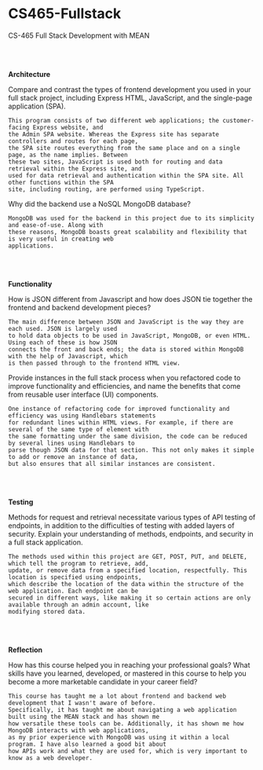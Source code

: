 # CS465-Fullstack
CS-465 Full Stack Development with MEAN

<br><br>

**Architecture**

Compare and contrast the types of frontend development you used in your full stack project, including Express HTML, JavaScript, and the single-page application (SPA).

    This program consists of two different web applications; the customer-facing Express website, and 
    the Admin SPA website. Whereas the Express site has separate controllers and routes for each page, 
    the SPA site routes everything from the same place and on a single page, as the name implies. Between 
    these two sites, JavaScript is used both for routing and data retrieval within the Express site, and 
    used for data retrieval and authentication within the SPA site. All other functions within the SPA 
    site, including routing, are performed using TypeScript.
    
Why did the backend use a NoSQL MongoDB database?

    MongoDB was used for the backend in this project due to its simplicity and ease-of-use. Along with 
    these reasons, MongoDB boasts great scalability and flexibility that is very useful in creating web 
    applications.
    
<br><br>

**Functionality**

How is JSON different from Javascript and how does JSON tie together the frontend and backend development pieces?

    The main difference between JSON and JavaScript is the way they are each used. JSON is largely used
    to hold data objects to be used in JavaScript, MongoDB, or even HTML. Using each of these is how JSON 
    connects the front and back ends; the data is stored within MongoDB with the help of Javascript, which 
    is then passed through to the frontend HTML view.   
    
Provide instances in the full stack process when you refactored code to improve functionality and efficiencies, and name the benefits that come from reusable user interface (UI) components.

    One instance of refactoring code for improved functionality and efficiency was using Handlebars statements 
    for redundant lines within HTML views. For example, if there are several of the same type of element with 
    the same formatting under the same division, the code can be reduced by several lines using Handlebars to 
    parse though JSON data for that section. This not only makes it simple to add or remove an instance of data, 
    but also ensures that all similar instances are consistent.   

<br><br>

**Testing**

Methods for request and retrieval necessitate various types of API testing of endpoints, in addition to the difficulties of testing with added layers of security. Explain your understanding of methods,   endpoints, and security in a full stack application.

    The methods used within this project are GET, POST, PUT, and DELETE, which tell the program to retrieve, add, 
    update, or remove data from a specified location, respectfully. This location is specified using endpoints,
    which describe the location of the data within the structure of the web application. Each endpoint can be 
    secured in different ways, like making it so certain actions are only available through an admin account, like 
    modifying stored data.

<br><br>

**Reflection**

How has this course helped you in reaching your professional goals? What skills have you learned, developed, or mastered in this course to help you become a more marketable candidate in your career field?

    This course has taught me a lot about frontend and backend web development that I wasn't aware of before. 
    Specifically, it has taught me about navigating a web application built using the MEAN stack and has shown me 
    how versatile these tools can be. Additionally, it has shown me how MongoDB interacts with web applications, 
    as my prior experience with MongoDB was using it within a local program. I have also learned a good bit about 
    how APIs work and what they are used for, which is very important to know as a web developer.

